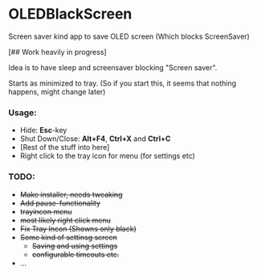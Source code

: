 # OLEDBlackScreen
Screen saver kind app to save OLED screen (Which blocks ScreenSaver)

[## Work heavily in progress]

Idea is to have sleep and screensaver blocking "Screen saver". 

Starts as minimized to tray. (So if you start this, it seems that nothing happens, might change later)

### Usage:
  - Hide: **Esc**-key
  - Shut Down/Close: **Alt+F4**, **Ctrl+X** and **Ctrl+C**
  - [Rest of the stuff into here]
  - Right click to the tray icon for menu (for settings etc)

### TODO:
- ~~Make installer, needs tweaking~~
- ~~Add pause-functionality~~
- ~~trayincon menu~~
- ~~most likely right click menu~~
- ~~Fix Tray Incon (Showns only black)~~
- ~~Some kind of settinsg screen~~
  - ~~Saving and using settings~~
  - ~~configurable timeouts etc.~~
- ...
